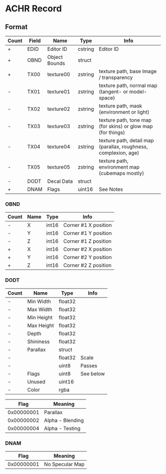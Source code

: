 ACHR Record
===========

## Format

Count | Field | Name | Type | Info
------|-------|------|------|-----
+ | EDID | Editor ID | cstring | Editor ID
+ | OBND | Object Bounds | struct | 
+ | TX00 | texture00 | zstring | texture path, base Image / transparency
- | TX01 | texture01 | zstring | texture path, normal map (tangent- or model-space)
- | TX02 | texture02 | zstring | texture path, mask (environment or light)
- | TX03 | texture03 | zstring | texture path, tone map (for skins) or glow map (for things)
- | TX04 | texture04 | zstring | texture path, detail map (parallax, roughness, complexion, age)
- | TX05 | texture05 | zstring | texture path, environment map (cubemaps mostly)
- | DODT | Decal Data | struct | 
+ | DNAM | Flags | uint16 | See Notes


### OBND

Count | Name | Type | Info
------|------|------|-----
- | X | int16 | Corner #1 X position
- | Y | int16 | Corner #1 Y position
- | Z | int16 | Corner #1 Z position
+ | X | int16 | Corner #2 X position
+ | Y | int16 | Corner #2 Y position
+ | Z | int16 | Corner #2 Z position

### DODT

Count | Name | Type | Info
------|------|------|-----
- | Min Width | float32 | 
- | Max Width | float32 | 
- | Min Height | float32 | 
- | Max Height | float32 | 
- | Depth | float32 | 
- | Shininess | float32 | 
- | Parallax | struct | 
- |  | float32 | Scale
- |  | uint8 | Passes
- | Flags | uint8 | See below
- | Unused | uint16 |
- | Color | rgba | 

Flag | Meaning
-----|--------
0x00000001 | Parallax
0x00000002 | Alpha - Blending
0x00000004 | Alpha - Testing

### DNAM

Flag | Meaning
-----|--------
0x00000001 | No Specular Map

